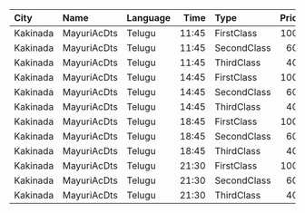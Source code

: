 | City     | Name        | Language |  Time | Type        | Price | Capacity | Booked |
| :------- | :---------- | :------- | ----: | :---------- | ----: | -------: | -----: |
| Kakinada | MayuriAcDts | Telugu   | 11:45 | FirstClass  |  100₹ |      296 |    148 |
| Kakinada | MayuriAcDts | Telugu   | 11:45 | SecondClass |   60₹ |       48 |     24 |
| Kakinada | MayuriAcDts | Telugu   | 11:45 | ThirdClass  |   40₹ |      100 |     50 |
| Kakinada | MayuriAcDts | Telugu   | 14:45 | FirstClass  |  100₹ |      296 |    148 |
| Kakinada | MayuriAcDts | Telugu   | 14:45 | SecondClass |   60₹ |       48 |     24 |
| Kakinada | MayuriAcDts | Telugu   | 14:45 | ThirdClass  |   40₹ |      100 |     50 |
| Kakinada | MayuriAcDts | Telugu   | 18:45 | FirstClass  |  100₹ |      296 |    148 |
| Kakinada | MayuriAcDts | Telugu   | 18:45 | SecondClass |   60₹ |       48 |     24 |
| Kakinada | MayuriAcDts | Telugu   | 18:45 | ThirdClass  |   40₹ |      100 |     50 |
| Kakinada | MayuriAcDts | Telugu   | 21:30 | FirstClass  |  100₹ |      296 |    148 |
| Kakinada | MayuriAcDts | Telugu   | 21:30 | SecondClass |   60₹ |       48 |     24 |
| Kakinada | MayuriAcDts | Telugu   | 21:30 | ThirdClass  |   40₹ |      100 |     50 |